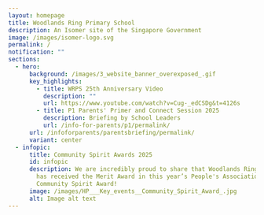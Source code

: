 ```yaml
---
layout: homepage
title: Woodlands Ring Primary School
description: An Isomer site of the Singapore Government
image: /images/isomer-logo.svg
permalink: /
notification: ""
sections:
  - hero:
      background: /images/3_website_banner_overexposed_.gif
      key_highlights:
        - title: WRPS 25th Anniversary Video
          description: ""
          url: https://www.youtube.com/watch?v=Cug-_edCSDg&t=4126s
        - title: P1 Parents' Primer and Connect Session 2025
          description: Briefing by School Leaders
          url: /info-for-parents/p1/permalink/
      url: /infoforparents/parentsbriefing/permalink/
      variant: center
  - infopic:
      title: Community Spirit Awards 2025
      id: infopic
      description: We are incredibly proud to share that Woodlands Ring Primary School
        has received the Merit Award in this year’s People's Association
        Community Spirit Award!
      image: /images/HP___Key_events__Community_Spirit_Award_.jpg
      alt: Image alt text
---
```

